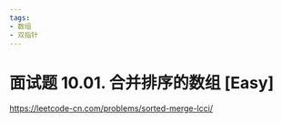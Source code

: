 ```yaml
---
tags:
- 数组
- 双指针
---
```


# 面试题 10.01. 合并排序的数组 [Easy]

<https://leetcode-cn.com/problems/sorted-merge-lcci/>
